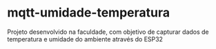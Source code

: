 # mqtt-umidade-temperatura
Projeto desenvolvido na faculdade, com objetivo de capturar dados de temperatura e umidade do ambiente através do ESP32
